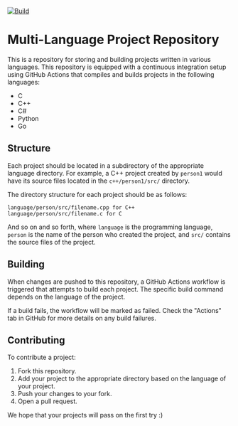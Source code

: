 [![Build](https://github.com/RodXPP/ThinkGeekExMachina/actions/workflows/workflow.yaml/badge.svg)](https://github.com/RodXPP/ThinkGeekExMachina/actions/workflows/workflow.yaml)

# Multi-Language Project Repository

This is a repository for storing and building projects written in various languages. This repository is equipped with a continuous integration setup using GitHub Actions that compiles and builds projects in the following languages:

- C
- C++
- C#
- Python
- Go

## Structure

Each project should be located in a subdirectory of the appropriate language directory. For example, a C++ project created by `person1` would have its source files located in the `c++/person1/src/` directory.

The directory structure for each project should be as follows:

```
language/person/src/filename.cpp for C++
language/person/src/filename.c for C
```

And so on and so forth, where `language` is the programming language, `person` is the name of the person who created the project, and `src/` contains the source files of the project.

## Building

When changes are pushed to this repository, a GitHub Actions workflow is triggered that attempts to build each project. The specific build command depends on the language of the project.

If a build fails, the workflow will be marked as failed. Check the "Actions" tab in GitHub for more details on any build failures.

## Contributing

To contribute a project:

1. Fork this repository.
2. Add your project to the appropriate directory based on the language of your project.
3. Push your changes to your fork.
4. Open a pull request.

We hope that your projects will pass on the first try :)


